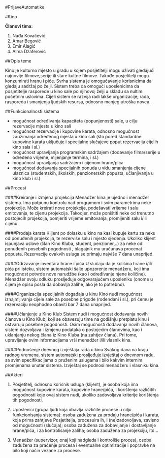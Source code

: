 ﻿#PrljaveAutomatike

#Kino

**Članovi tima:**

1. Nađa Kovačević
2. Amar Begović
3. Emir Alagić
4. Alma Džaferović

##Opis teme

Kino je kulturno mjesto u gradu u kojem posjetitelji mogu uživati gledajući najnovije filmove,serije ili
 stare kultne filmove. Takođe posjetitelji mogu konzumirati hranu i piće. Svrha sistema je omogućavanje
 korisnicima da gledaju sadržaj po želji. Sistem treba da omogući uposlenicima da posjetitelje rasporede
u kino sale po njihovoj želji u skladu sa nultim početnim uslovima. Cijeli sistem se razvija radi lakše
organizacije, rada, rasporeda i smanjenja ljudskih resursa, odnosno manjeg utroška novca.

##Funkcionalnosti sistema

- mogućnost određivanja kapaciteta (popunjenosti) sale, u cilju rezervacije mjesta u kino sali
- mogućnost rezervacije i kupovine karata, odnosno mogućnost zauzimanja određenog mjesta u kino sali
 (što pored standardne kupovine karata uključuje i specijalne slučajeve poput rezervacija cijelih kino sala i sl.)
- mogućnost upravljanja programskim sadržajem (dodavanje filma/serije u određeno vrijeme, mijenjanje termina, i sl.)
- mogućnost upravljanja sadržajem i cijenom hrane/pića
- mogućnost dodavanja specijalnih ponuda u vidu smanjenja cijene ulaznica (studentskih, školskih,
 penzionerskih popusta, učlanjivanja u kino klub i sl.)

##Procesi

####Kreiranje i izmjena projekcija
Menadžer kina je ujedno i menadžer sistema. 
Ima potpunu kontrolu nad programom i svim parametrima neke projekcije. 
Može kreirati nove projekcije, podešavati vrijeme i salu emitovanja, te cijenu projekcija.
 Takodjer, može poništiti neke od trenutno postojecih projekcija, pomjeriti vrijeme emitovanja, 
promijeniti salu i/ili cijenu.

####Prodaja karata
Klijent po dolasku u kino na kasi kupuje kartu za neku od ponuđenih projekcija, te rezerviše salu i mjesto sjedenja.
 Ukoliko klijent ispunjava uslove (član Kino Kluba, student, penzioner,..) za neke od ponuđenih posebnih pogodnosti 
, blagajnik mu uračunava procenat popusta. Rezervacije ovakvih usluga se primaju najviše 7 dana unaprijed.

####Održavanje inventara hrane i pića
U slučaju da je količina hrane i/ili pića pri isteku, sistem automatski šalje upozorenje menadžeru,
 koji ima mogućnost potvrde nove narudžbe (kao i određivanje njene količine). Menadžer svoju odluku prosljeđuje odgovarajućem uposleniku (onome u čijem je opisu posla da dobavlja zalihe, ako je to potrebno).

####Organizacija specijalnih događaja u kinu
Kino nudi mogućnost iznajmljivanja cijele sale za posebne prigode (rođendani i sl.), pri čemu je rezervaciju
 neophodno obaviti bar 7 dana unaprijed.

####Učlanjenje u Kino Klub
Sistem nudi i mogućnost dodavanja novih članova u Kino Klub, koji se obavezuju time na godišnju pretplatu 
kinu i ostvaruju posebne pogodnosti. Osim mogućnosti dodavanja novih članova, sistem dozvoljava i izmjenu 
podataka o postojećim članovima, kao i uklanjanju nekog člana iz Kino Kluba (na zahtjev člana). 
Pri tome, upravljanje ovim informacijama vrši menadžer i/ili vlasnik kina.

####Podnošenje dnevnog izvještaja rada u kinu
Svakog dana na kraju radnog vremena, sistem automatski prosljeđuje izvještaj o dnevnom radu,
 sa svim specifikacijama o pruženim uslugama i bilo kakvim internim promjenama unutar sistema. 
Izvještaj se podnosi menadžeru i vlasniku kina. 

##Akteri

1.  Posjetitelj, odnosno korisnik usluga (klijent), je osoba koja ima mogućnost kupovine karata, kupovine hrane/pića, i korištenja različitih pogodnosti koje ovaj sistem nudi, ukoliko zadovoljava kriterije korištenja tih pogodnosti.

2.  Uposlenici (grupa ljudi koja obavlja različite procese u cilju funkcionisanja sistema): osoba zadužena za prodaju hrane/pića i karata, koja prima zahtjeve Posjetitelja, procesuira ih, i (ne)zadovoljava, zavisno od mogućnosti (slučaja); osoba zadužena za dobavljanje i dostavljanje hrane/pića, i za kontrolisanje zaliha; osoba zadužena za projekciju, itd...

3.  Menadžer (supervizor, onaj koji nadgleda i kontroliše proces), osoba zadužena za praćenje procesa i eventualne optimizacije i popravke na bilo koji način vezane za procese.

